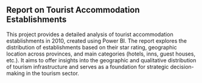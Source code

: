 ## Report on Tourist Accommodation Establishments

This project provides a detailed analysis of tourist accommodation establishments in 2010, created using Power BI. The report explores the distribution of establishments based on their star rating, geographic location across provinces, and main categories (hotels, inns, guest houses, etc.). It aims to offer insights into the geographic and qualitative distribution of tourism infrastructure and serves as a foundation for strategic decision-making in the tourism sector.
